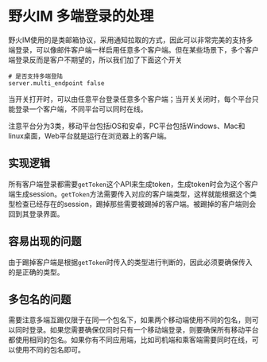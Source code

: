 # 野火IM 多端登录的处理
野火IM使用的是类邮箱协议，采用通知拉取的方式，因此可以非常完美的支持多端登录，可以像邮件客户端一样启用任意多个客户端。但在某些场景下，多个客户端登录反而是客户不期望的，所以我们加了下面这个开关
```
# 是否支持多端登陆
server.multi_endpoint false
```
当开关打开时，可以由任意平台登录任意多个客户端；当开关关闭时，每个平台只能登录一个客户端，不同平台可以同时在线。

注意平台分为3类，移动平台包括iOS和安卓，PC平台包括Windows、Mac和linux桌面，Web平台就是运行在浏览器上的客户端。

## 实现逻辑
所有客户端登录都需要```getToken```这个API来生成token，生成token时会为这个客户端生成session。```getToken```方法需要传入对应的客户端类型，这样就能根据这个类型检查已经存在的session，踢掉那些需要被踢掉的客户端。被踢掉的客户端则会回到其登录界面。

## 容易出现的问题
由于踢掉客户端是根据```getToken```时传入的类型进行判断的，因此必须要确保传入的是正确的类型。

## 多包名的问题
需要注意多端互踢仅限于在同一个包名下，如果两个移动端使用不同的包名，则可以同时登录。如果您需要确保仅同时只有一个移动端登录，则要确保所有移动平台都使用相同的包名。如果你有不同应用端，比如司机端和乘客端需要同时在线，可以使用不同的包名即可。
